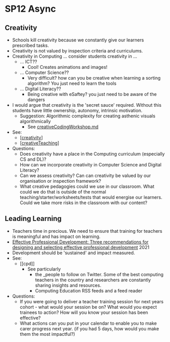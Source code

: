 SP12 Async
==========



Creativity
----------

* Schools kill creativity because we constantly give our learners prescribed tasks.
* Creativity is not valued by inspection criteria and curriculums.
* Creativity in Computing ... consider students creativity in ...
    * ... ICT??
        * Cool! Creates animations and images!
    * ... Computer Science??
        * Very difficult? how can you be creative when learning a sorting algorithm? You just need to learn the tools
    * ... Digital Literacy??
        * Being creative with eSaftey? you just need to be aware of the dangers
* I would argue that creativity is the 'secret sauce' required. Without this students have little ownership, autonomy, intrinsic motivation.
    * Suggestion: Algorithmic complexity for creating asthenic visuals algorithmically
        * See [creativeCodingWorkshop.md](https://github.com/calaldees/TeachProgramming/blob/master/teachprogramming/static/projects/creativeCodingWorkshop.md)
* See:
    * [[creativity]]
    * [[creativeTeaching]]
* Questions:
    * Does creativity have a place in the Computing curriculum (especially CS and DL)?
    * How can we incorporate creativity in Computer Science and Digital Literacy?
    * Can we assess creativity? Can can creativity be valued by our organisation or inspection framework?
    * What creative pedagogies could we use in our classroom. What could we do that is outside of the normal teaching/starter/worksheets/tests that would energise our learners. Could we take more risks in the classroom with our content?


Leading Learning
----------------

* Teachers time in precious. We need to ensure that training for teachers is meaningful and has impact on learning.
* [Effective Professional Development: Three recommendations for designing and selecting effective professional development](https://educationendowmentfoundation.org.uk/education-evidence/guidance-reports/effective-professional-development) 2021
* Development should be 'sustained' and impact measured.
* See:
    * [[cpd]]
        * See particularly 
            * the _people to follow on Twitter. Some of the best computing teachers in the country and researchers are constantly sharing insights and resources.
            * Computing Education RSS feeds and a feed reader
* Questions:
    * If you were going to deliver a teacher training session for next years cohort - what would your session be on? What would you expect trainees to action? How will you know your session has been effective?
    * What actions can you put in your calendar to enable you to make carer progress next year. (if you had 5 days, how would you make them the most impactful?)



[//begin]: # "Autogenerated link references for markdown compatibility"
[creativity]: ../creativity.md "Creativity"
[creativeTeaching]: ../creativeTeaching.md "Creative Teaching (1 hour)"
[//end]: # "Autogenerated link references"